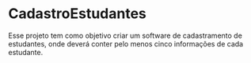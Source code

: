 # CadastroEstudantes

Esse projeto tem como objetivo criar um software de cadastramento de estudantes, onde deverá conter pelo menos cinco informações de cada estudante.
